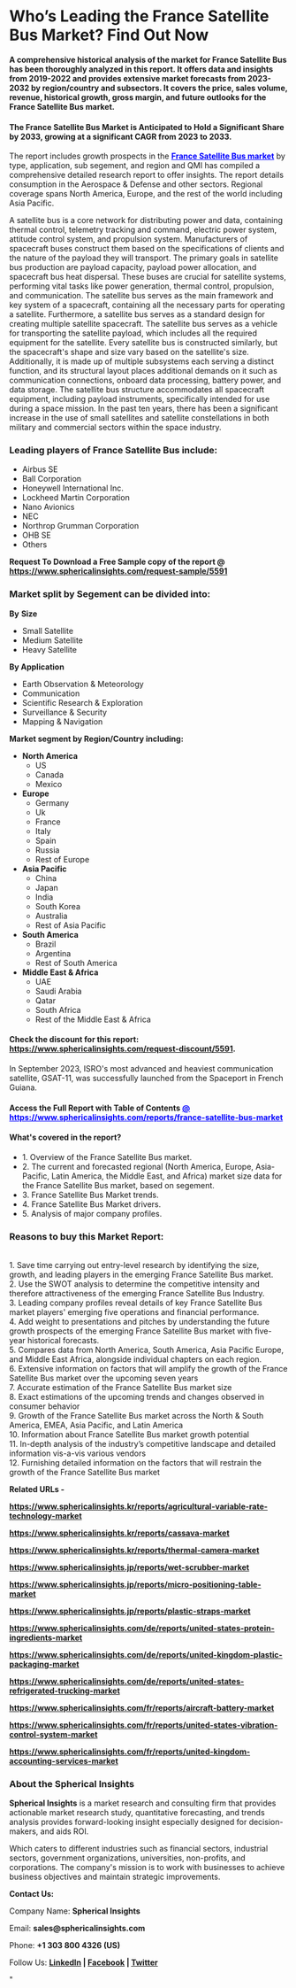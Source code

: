 <h1><strong>Who&rsquo;s Leading the France Satellite Bus Market? Find Out Now</strong></h1>
<p><strong>A comprehensive historical analysis of the market for France Satellite Bus has been thoroughly analyzed in this report. It offers data and insights from 2019-2022 and provides extensive market forecasts from 2023-2032 by region/country and subsectors. It covers the price, sales volume, revenue, historical growth, gross margin, and future outlooks for the France Satellite Bus market.</strong></p>
<h4><strong>The France Satellite Bus Market is Anticipated to Hold a Significant Share by 2033, growing at a significant CAGR from 2023 to 2033. </strong></h4>
<p>The report includes growth prospects in the <span style="color: #0000ff;"><strong><a style="color: #0000ff;" href="https://www.sphericalinsights.com/reports/france-satellite-bus-market" target="_blank">France Satellite Bus market</a></strong></span>&nbsp;by type, application, sub segement, and region and QMI has compiled a comprehensive detailed research report to offer insights. The report details consumption in the Aerospace &amp; Defense and other sectors. Regional coverage spans North America, Europe, and the rest of the world including Asia Pacific.</p>
<p>A satellite bus is a core network for distributing power and data, containing thermal control, telemetry tracking and command, electric power system, attitude control system, and propulsion system. Manufacturers of spacecraft buses construct them based on the specifications of clients and the nature of the payload they will transport. The primary goals in satellite bus production are payload capacity, payload power allocation, and spacecraft bus heat dispersal. These buses are crucial for satellite systems, performing vital tasks like power generation, thermal control, propulsion, and communication. The satellite bus serves as the main framework and key system of a spacecraft, containing all the necessary parts for operating a satellite. Furthermore, a satellite bus serves as a standard design for creating multiple satellite spacecraft. The satellite bus serves as a vehicle for transporting the satellite payload, which includes all the required equipment for the satellite. Every satellite bus is constructed similarly, but the spacecraft's shape and size vary based on the satellite's size. Additionally, it is made up of multiple subsystems each serving a distinct function, and its structural layout places additional demands on it such as communication connections, onboard data processing, battery power, and data storage. The satellite bus structure accommodates all spacecraft equipment, including payload instruments, specifically intended for use during a space mission. In the past ten years, there has been a significant increase in the use of small satellites and satellite constellations in both military and commercial sectors within the space industry.</p>
<h3><strong>Leading players of France Satellite Bus include:</strong></h3>
<ul>
<li>Airbus SE</li>
<li>Ball Corporation</li>
<li>Honeywell International Inc.</li>
<li>Lockheed Martin Corporation</li>
<li>Nano Avionics</li>
<li>NEC</li>
<li>Northrop Grumman Corporation</li>
<li>OHB SE</li>
<li>Others</li>
</ul>
<p><strong>Request To Download a Free Sample copy of the report @ <a href="https://www.sphericalinsights.com/request-sample/5591">https://www.sphericalinsights.com/request-sample/5591</a></strong></p>
<h3><strong>Market split by Segement can be divided into:</strong></h3>
<p><strong>By</strong>&nbsp;<strong>Size</strong></p>
<ul>
<li>Small Satellite</li>
<li>Medium Satellite</li>
<li>Heavy Satellite</li>
</ul>
<p><strong>By Application</strong></p>
<ul>
<li>Earth Observation &amp; Meteorology</li>
<li>Communication</li>
<li>Scientific Research &amp; Exploration</li>
<li>Surveillance &amp; Security</li>
<li>Mapping &amp; Navigation</li>
</ul>
<p><strong>Market segment by Region/Country including:</strong></p>
<ul>
<li><strong>North America</strong>
<ul>
<li>US</li>
<li>Canada</li>
<li>Mexico</li>
</ul>
</li>
<li><strong>Europe</strong>
<ul>
<li>Germany</li>
<li>Uk</li>
<li>France</li>
<li>Italy</li>
<li>Spain</li>
<li>Russia</li>
<li>Rest of Europe</li>
</ul>
</li>
<li><strong>Asia Pacific</strong>
<ul>
<li>China</li>
<li>Japan</li>
<li>India</li>
<li>South Korea</li>
<li>Australia</li>
<li>Rest of Asia Pacific</li>
</ul>
</li>
<li><strong>South America</strong>
<ul>
<li>Brazil</li>
<li>Argentina</li>
<li>Rest of South America</li>
</ul>
</li>
<li><strong>Middle East &amp; Africa</strong>
<ul>
<li>UAE</li>
<li>Saudi Arabia</li>
<li>Qatar</li>
<li>South Africa</li>
<li>Rest of the Middle East &amp; Africa</li>
</ul>
</li>
</ul>
<h4>Check the discount for this report: <a href="https://www.sphericalinsights.com/request-discount/5591">https://www.sphericalinsights.com/request-discount/5591</a>.</h4>
<p>In September 2023, ISRO's most advanced and heaviest communication satellite, GSAT-11, was successfully launched from the Spaceport in French Guiana.</p>
<h4>Access the Full Report with Table of Contents <span style="color: #0000ff;"><a style="color: #0000ff;" href="https://www.sphericalinsights.com/reports/france-satellite-bus-market" target="_blank">@ https://www.sphericalinsights.com/reports/france-satellite-bus-market</a></span></h4>
<h4><strong>What's</strong><strong>&nbsp;covered in the report?</strong></h4>
<ul>
<li>1. Overview of the France Satellite Bus market.</li>
<li>2. The current and forecasted regional (North America, Europe, Asia-Pacific, Latin America, the Middle East, and Africa) market size data for the France Satellite Bus market, based on segement.</li>
<li>3. France Satellite Bus Market trends.</li>
<li>4. France Satellite Bus Market drivers.</li>
<li>5. Analysis of major company profiles.</li>
</ul>
<h3><strong>Reasons to buy this Market Report:</strong></h3>
<p><br /> 1. Save time carrying out entry-level research by identifying the size, growth, and leading players in the emerging France Satellite Bus market.<br /> 2. Use the SWOT analysis to determine the competitive intensity and therefore attractiveness of the emerging France Satellite Bus Industry.<br /> 3. Leading company profiles reveal details of key France Satellite Bus market players' emerging five operations and financial performance.<br /> 4. Add weight to presentations and pitches by understanding the future growth prospects of the emerging France Satellite Bus market with five-year historical forecasts.<br /> 5. Compares data from North America, South America, Asia Pacific Europe, and Middle East Africa, alongside individual chapters on each region.<br /> 6. Extensive information on factors that will amplify the growth of the France Satellite Bus market over the upcoming seven years<br /> 7. Accurate estimation of the France Satellite Bus market size <br /> 8. Exact estimations of the upcoming trends and changes observed in consumer behavior <br /> 9. Growth of the France Satellite Bus market across the North &amp; South America, EMEA, Asia Pacific, and Latin America<br /> 10. Information about France Satellite Bus market growth potential<br /> 11. In-depth analysis of the industry&rsquo;s competitive landscape and detailed information vis-a-vis various vendors<br /> 12. Furnishing detailed information on the factors that will restrain the growth of the France Satellite Bus market</p>
<p><strong>Related URLs -</strong></p>
<p><strong><span data-sheets-root="1"><a href="https://www.sphericalinsights.kr/reports/agricultural-variable-rate-technology-market">https://www.sphericalinsights.kr/reports/agricultural-variable-rate-technology-market</a></span></strong></p>
<p><strong><span data-sheets-root="1"><span data-sheets-root="1"><a href="https://www.sphericalinsights.kr/reports/cassava-market">https://www.sphericalinsights.kr/reports/cassava-market</a></span></span></strong></p>
<p><strong><span data-sheets-root="1"><span data-sheets-root="1"><span data-sheets-root="1"><a href="https://www.sphericalinsights.kr/reports/thermal-camera-market">https://www.sphericalinsights.kr/reports/thermal-camera-market</a></span></span></span></strong></p>
<p><strong><span data-sheets-root="1"><span data-sheets-root="1"><span data-sheets-root="1"><span data-sheets-root="1"><a href="https://www.sphericalinsights.jp/reports/wet-scrubber-market">https://www.sphericalinsights.jp/reports/wet-scrubber-market</a></span></span></span></span></strong></p>
<p><strong><span data-sheets-root="1"><span data-sheets-root="1"><span data-sheets-root="1"><span data-sheets-root="1"><span data-sheets-root="1"><a href="https://www.sphericalinsights.jp/reports/micro-positioning-table-market">https://www.sphericalinsights.jp/reports/micro-positioning-table-market</a></span></span></span></span></span></strong></p>
<p><strong><span data-sheets-root="1"><span data-sheets-root="1"><span data-sheets-root="1"><span data-sheets-root="1"><span data-sheets-root="1"><span data-sheets-root="1"><a href="https://www.sphericalinsights.jp/reports/plastic-straps-market">https://www.sphericalinsights.jp/reports/plastic-straps-market</a></span></span></span></span></span></span></strong></p>
<p><strong><span data-sheets-root="1"><span data-sheets-root="1"><span data-sheets-root="1"><span data-sheets-root="1"><span data-sheets-root="1"><span data-sheets-root="1"><span data-sheets-root="1"><a class="in-cell-link" href="https://www.sphericalinsights.com/de/reports/united-states-protein-ingredients-market" target="_blank">https://www.sphericalinsights.com/de/reports/united-states-protein-ingredients-market</a></span></span></span></span></span></span></span></strong></p>
<p><strong><span data-sheets-root="1"><span data-sheets-root="1"><span data-sheets-root="1"><span data-sheets-root="1"><span data-sheets-root="1"><span data-sheets-root="1"><span data-sheets-root="1"><span data-sheets-root="1"><a class="in-cell-link" href="https://www.sphericalinsights.com/de/reports/united-kingdom-plastic-packaging-market" target="_blank">https://www.sphericalinsights.com/de/reports/united-kingdom-plastic-packaging-market</a></span></span></span></span></span></span></span></span></strong></p>
<p><strong><span data-sheets-root="1"><span data-sheets-root="1"><span data-sheets-root="1"><span data-sheets-root="1"><span data-sheets-root="1"><span data-sheets-root="1"><span data-sheets-root="1"><span data-sheets-root="1"><span data-sheets-root="1"><a class="in-cell-link" href="https://www.sphericalinsights.com/de/reports/united-states-refrigerated-trucking-market" target="_blank">https://www.sphericalinsights.com/de/reports/united-states-refrigerated-trucking-market</a></span></span></span></span></span></span></span></span></span></strong></p>
<p><strong><span data-sheets-root="1"><span data-sheets-root="1"><span data-sheets-root="1"><span data-sheets-root="1"><span data-sheets-root="1"><span data-sheets-root="1"><span data-sheets-root="1"><span data-sheets-root="1"><span data-sheets-root="1"><span data-sheets-root="1"><a href="https://www.sphericalinsights.com/fr/reports/aircraft-battery-market">https://www.sphericalinsights.com/fr/reports/aircraft-battery-market</a></span></span></span></span></span></span></span></span></span></span></strong></p>
<p><strong><span data-sheets-root="1"><span data-sheets-root="1"><span data-sheets-root="1"><span data-sheets-root="1"><span data-sheets-root="1"><span data-sheets-root="1"><span data-sheets-root="1"><span data-sheets-root="1"><span data-sheets-root="1"><span data-sheets-root="1"><span data-sheets-root="1"><a href="https://www.sphericalinsights.com/fr/reports/united-states-vibration-control-system-market">https://www.sphericalinsights.com/fr/reports/united-states-vibration-control-system-market</a></span></span></span></span></span></span></span></span></span></span></span></strong></p>
<p><strong><span data-sheets-root="1"><span data-sheets-root="1"><span data-sheets-root="1"><span data-sheets-root="1"><span data-sheets-root="1"><span data-sheets-root="1"><span data-sheets-root="1"><span data-sheets-root="1"><span data-sheets-root="1"><span data-sheets-root="1"><span data-sheets-root="1"><span data-sheets-root="1"><a href="https://www.sphericalinsights.com/fr/reports/united-kingdom-accounting-services-market">https://www.sphericalinsights.com/fr/reports/united-kingdom-accounting-services-market</a></span></span></span></span></span></span></span></span></span></span></span></span></strong></p>
<h3><strong>About the Spherical Insights</strong></h3>
<p><strong>Spherical Insights</strong> is a market research and consulting firm that provides actionable market research study, quantitative forecasting, and trends analysis provides forward-looking insight especially designed for decision-makers, and aids ROI.</p>
<p>Which caters to different industries such as financial sectors, industrial sectors, government organizations, universities, non-profits, and corporations. The company's mission is to work with businesses to achieve business objectives and maintain strategic improvements.</p>
<p><strong>Contact Us:</strong></p>
<p>Company Name: <strong>Spherical Insights</strong></p>
<p>Email: <strong>sales@sphericalinsights.com</strong></p>
<p>Phone: <strong>+1 303 800 4326 (US)</strong></p>
<p>Follow Us: <strong><a href="https://www.linkedin.com/company/spherical-insight/"><u>LinkedIn</u></a> | <a href="https://www.facebook.com/sphericalinsights22"><u>Facebook</u></a> | <a href="https://twitter.com/SInsights_US"><u>Twitter</u></a></strong></p>
<p>"</p>
